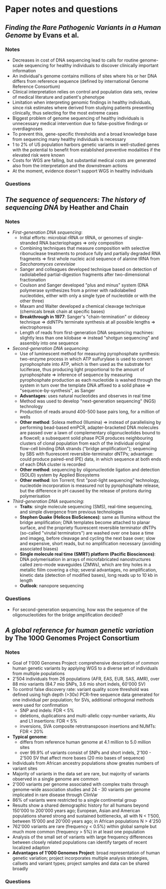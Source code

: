 # Paper notes and questions

## *Finding the Rare Pathogenic Variants in a Human Genome* by Evans et al.

### Notes
* Decreases in cost of DNA sequencing lead to calls for routine genome-scale sequencing for healthy individuals to discover clinically important information
* An individual's genome contains millions of sites where his or her DNA differs from reference sequence (defined by international Genome Reference Consortium)
* Clinical interpretation relies on control and population data sets, review of medical literature and patient's phenotype
* Limitation when interpreting genomic findings in healthy individuals, since risk estimates where derived from studying patients presenting clinically, thus selecting for the most extreme cases
* Biggest problem of genome sequencing of healthy individuals is unnecessary medical intervention due to false-positive findings or overdiagnoses
* To prevent this, gene-specific thresholds and a broad knowledge base from sequencing many healthy individuals is necessary
* 1 to 2% of US population harbors genetic variants in well-studied genes with the potential to benefit from established preventive modalities if the elevated risk were known
* Costs for WGS are falling, but substantial medical costs are generated also from the interpretation and the downstream actions
* At the moment, evidence doesn't support WGS in healthy individuals

### Questions

## *The sequence of sequencers: The history of sequencing DNA* by Heather and Chain

### Notes
* *First-generation DNA sequencing*: 
  * Initial efforts: microbial rRNA or tRNA, or genomes of single-stranded RNA bacteriophages => only composition
  * Combining techniques that measure composition with selective ribonuclease treatments to produce fully and partially degraded RNA fragments => first whole nucleic acid sequence of alanine tRNA from *Saccharomyces cerevisiae*
  * Sanger and colleagues developed technique based on detection of radiolabelled partial-digestion fragments after two-dimensional fractionation
  * Coulson and Sanger developed "plus and minus" system (DNA polymerase synthesizes from a primer with radiolabelled nucleotides, either with only a single type of nucleotide or with the other three)
  * Maxam and Walter developed a chemical cleavage technique (chemicals break chain at specific bases)
  * **Breakthrough in 1977**: Sanger's "chain-termination" or dideoxy technique => ddNTPs terminate synthesis at all possible lengths => electrophoresis
  * Length of reads from first-generation DNA sequencing machines: slightly less than one kilobase => instead "shotgun sequencing" and assembly into one sequence
* *Second-generation DNA sequencing*:
  * Use of luminescent method for measuring pyrophosphate synthesis: two-enzyme process in which ATP sulfurylase is used to convert pyrophosphate into ATP, which is then used as the substrate for luciferase, thus producing light proportional to the amount of pyrophosphate => inference of sequence by measuring pyrophosphate production as each nucleotide is washed through the system in turn over the template DNA affixed to a solid phase => "sequence-by-synthesis", as Sanger
  * **Advantages**: uses natural nucleotides and observes in real time
  * Method was used to develop "next-generation sequencing" (NGS) technology
  * Production of reads around 400-500 base pairs long, for a million of wells
  * **Other method**: Solexa method (Illumina) => instead of parallelising by performing bead-based emPCR, adapter-bracketed DNA molecules are passed over a lawn of complementary oligonucleotides bound to a flowcell; a subsequent solid phase PCR produces neighbouring clusters of clonal population from each of the individual original flow-cell binding DNA strands ("bridge amplification"); sequencing by SBS with fluorescent reversible-terminator dNTPs; advantage: could produce paired-end (PE) data, in which sequence at both ends of each DNA cluster is recorded
  * **Other method**: sequencing by oligonucleotide ligation and detection (SOLiD) system by Applied Biosystems
  * **Other method**: Ion Torrent; first "post-light sequencing" technology, nucleotide incorporation is measured not by pyrophosphate release, but the difference in pH caused by the release of protons during polymerisation
* *Third-generation DNA sequencing*:
  * **Traits**: single molecule sequencing (SMS), real-time sequencing, and simple divergence from previous technologies
  * **Stephen Quake (Helicos BioSciences)**: same as Illumina without the bridge amplification; DNA templates become attached to planar surface, and the propriety fluorescent reversible terminator dNTPs (so-called "virutal terminators") are washed over one base a time and imageg, before cleavage and cycling the next base over; slow and expensive, short reads, but no amplification necessary (avoiding associated biases)
  * **Single molecule real time (SMRT) platform (Pacific Biosciences)**: DNA polymerisation in arrays of microfabricated nanostructures called zero-mode waveguides (ZMWs), which are tiny holes in a metallic fiilm covering a chip; several advantages, no amplification, kinetic data (detection of modified bases), long reads up to 10 kb in length
  * **Outlook**: nanopore sequencing

### Questions
* For second-generation sequencing, how was the sequence of the oligonucleotides for the bridge amplification decided?

## *A global reference for human genetic variation* by The 1000 Genomes Project Consortium

### Notes
* Goal of 1'000 Genomes Project: comprehensive description of common human genetic variants by applying WGS to a diverse set of individuals from multiple populations
* 2'504 individuals from 26 populations (AFR, EAS, EUR, SAS, AMR), over 88 mio variants (84.7 mio SNPs, 3.6 mio short indels, 60'000 SV)
* To control false discovery rate: variant quality score threshold was defined using high depth (>30x) PCR-free sequence data generated for one individual per population; for SVs, additional orthogonal methods were used for confirmation
  * SNP and indels: FDR < 5%
  * deletions, duplications and multi-allelic copy-number variants, Alu and L1 insertions: FDR < 5%
  * inversions, SVA composite retrotransposon insertions and NUMTs: FDR < 20%
* **Typical genome**:
  * differs from reference human genome at 4.1 million to 5.0 million sites
  * over 99.9% of variants consist of SNPs and short indels, 2'100 - 2'500 SV that affect more bases (20 mio bases of sequence)
* Individuals from African ancestry populations show greates numbers of variant sites
* Majority of variants in the data set are rare, but majority of variants observed in a single genome are common
* 2'000 variants per genome associated with complex traits through genome-wide association studies and 24 - 30 variants per genome implicated in rare disease through ClinVar
* 86% of variants were restricted to a single continental group
* Results show a shared demographic history for all humans beyond 150'000 to 200'000 years ago; European, Asian and American populations shared strong and sustained bottlenecks, all with N < 1'500, between 15'000 and 20'000 years ago; in African populations N > 4'250
* 762'000 variants are rare (frequency < 0.5%) within global sample but much more common (frequency > 5%) in at least one population
* Analysis of the small set of variants with large frequency differences between closely related populations can identify targets of recent localized adaption
* **Advantages of 1'000 Genomes Project**: broad representation of human genetic variation; project incorporates multiple analysis strategies, callsets and variant types; project samples and data can be shared broadly

### Questions


